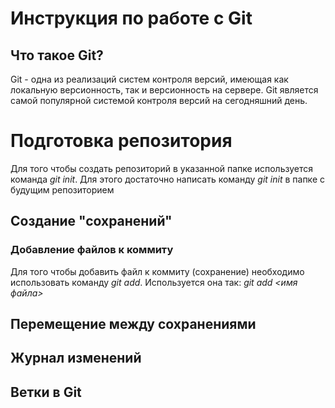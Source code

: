# Инструкция по работе с Git

## Что такое Git?
Git - одна из реализаций систем контроля версий, имеющая как локальную версионность, так и версионность на сервере. Git является самой популярной системой контроля версий на сегодняшний день.
# Подготовка репозитория
Для того чтобы создать репозиторий в указанной папке используется команда *git init*. Для этого достаточно написать команду *git init* в папке с будущим репозиторием
## Создание "сохранений"

### Добавление файлов к коммиту
Для того чтобы добавить файл к коммиту (сохранение) необходимо использовать команду *git add*. Используется она так: *git add <имя файла>* 
## Перемещение между сохранениями

## Журнал изменений

## Ветки в Git


